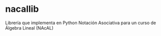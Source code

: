 # nacallib
Librería que implementa en Python Notación Asociativa para un curso de Álgebra Lineal (NAcAL)
